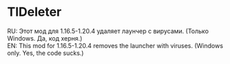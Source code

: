 # TlDeleter
RU: Этот мод для 1.16.5-1.20.4 удаляет лаунчер с вирусами. (Только Windows. Да, код херня.)
<br>
EN: This mod for 1.16.5-1.20.4 removes the launcher with viruses. (Windows only. Yes, the code sucks.)
